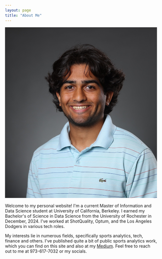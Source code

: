 ```yaml
---
layout: page
title: "About Me"
---
```


![Headshot of Ajay Patel](headshot.jpg)

Welcome to my personal website! I'm a current Master of Information and Data Science student at University of California, Berkeley. I earned my Bachelor's of Science in Data Science from the University of Rochester in December, 2024. I've worked at ShotQuality, Optum, and the Los Angeles Dodgers in various tech roles. 

My interests lie in numerous fields, specifically sports analytics, tech, finance and others. I've published quite a bit of public sports analytics work, which you can find on this site and also at my [Medium](https://medium.com/@ajaypatell8). Feel free to reach out to me at 973-617-7032 or my socials.
